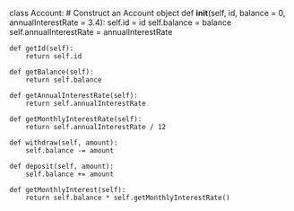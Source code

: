 class Account:
    # Construct an Account object
    def __init__(self, id, balance = 0, annualInterestRate = 3.4):
        self.id = id
        self.balance = balance
        self.annualInterestRate = annualInterestRate
 
    def getId(self):
        return self.id
 
    def getBalance(self):
        return self.balance
 
    def getAnnualInterestRate(self):
        return self.annualInterestRate
 
    def getMonthlyInterestRate(self):
        return self.annualInterestRate / 12
 
    def withdraw(self, amount):
        self.balance -= amount
 
    def deposit(self, amount):
        self.balance += amount
 
    def getMonthlyInterest(self):
        return self.balance * self.getMonthlyInterestRate()
